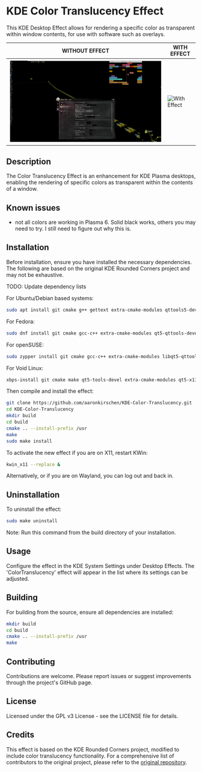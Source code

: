# KDE Color Translucency Effect

This KDE Desktop Effect allows for rendering a specific color as transparent within window contents, for use with software such as overlays.


| WITHOUT EFFECT | WITH EFFECT |
| -------------- | ----------- |
| ![Without Effect](screenshots/screenshot-without-effect.png) | ![With Effect](screenshots/screenshot-with-effect.png) |


## Description

The Color Translucency Effect is an enhancement for KDE Plasma desktops, enabling the rendering of specific colors as transparent within the contents of a window.

## Known issues

* not all colors are working in Plasma 6. Solid black works, others you may need to try. I still need to figure out why this is.

## Installation

Before installation, ensure you have installed the necessary dependencies. The following are based on the original KDE Rounded Corners project and may not be exhaustive.

TODO: Update dependency lists

For Ubuntu/Debian based systems:

```bash
sudo apt install git cmake g++ gettext extra-cmake-modules qttools5-dev libqt5x11extras5-dev libkf5configwidgets-dev libkf5globalaccel-dev libkf5notifications-dev kwin-dev
```

For Fedora:

```bash
sudo dnf install git cmake gcc-c++ extra-cmake-modules qt5-qttools-devel qt5-qttools-static qt5-qtx11extras-devel kf5-kconfigwidgets-devel kf5-kcrash-devel kf5-kguiaddons-devel kf5-kglobalaccel-devel kf5-kio-devel kf5-ki18n-devel kwin-devel qt5-qtbase-devel libepoxy-devel
```

For openSUSE:

```bash
sudo zypper install git cmake gcc-c++ extra-cmake-modules libqt5-qttools-devel libqt5-qtx11extras-devel kconfigwidgets-devel kguiaddons-devel kglobalaccel-devel ki18n-devel knotifications-devel kwin5-devel libQt5Gui-devel libQt5OpenGL-devel libepoxy-devel kwindowsystem-devel libqt5-qtnetworkauth-devel
```

For Void Linux:

```bash
xbps-install git cmake make qt5-tools-devel extra-cmake-modules qt5-x11extras-devel gettext-devel kwin-devel
```

Then compile and install the effect:

```bash
git clone https://github.com/aaronkirschen/KDE-Color-Translucency.git
cd KDE-Color-Translucency
mkdir build
cd build
cmake .. --install-prefix /usr
make
sudo make install
```

To activate the new effect if you are on X11, restart KWin:

```bash
kwin_x11 --replace &
```

Alternatively, or if you are on Wayland, you can log out and back in.


## Uninstallation

To uninstall the effect:

```bash
sudo make uninstall
```

Note: Run this command from the build directory of your installation.


## Usage

Configure the effect in the KDE System Settings under Desktop Effects. The 'ColorTranslucency' effect will appear in the list where its settings can be adjusted.


## Building

For building from the source, ensure all dependencies are installed:

```bash
mkdir build
cd build
cmake .. --install-prefix /usr
make
```


## Contributing

Contributions are welcome. Please report issues or suggest improvements through the project's GitHub page.


## License

Licensed under the GPL v3 License - see the LICENSE file for details.


## Credits

This effect is based on the KDE Rounded Corners project, modified to include color translucency functionality. For a comprehensive list of contributors to the original project, please refer to the [original repository](https://github.com/matinlotfali/KDE-Rounded-Corners).

